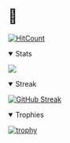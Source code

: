 # :wave:

[![HitCount](https://hits.dwyl.com/FormulaRossa/FormulaRossa.svg?style=flat-square&show=unique)](http://hits.dwyl.com/FormulaRossa/FormulaRossa)
<details open>
<summary>Stats</summary>

![](http://github-profile-summary-cards.vercel.app/api/cards/profile-details?username=FormulaRossa&theme=github_dark)
</details>

<details open>
<summary>Streak</summary>

[![GitHub Streak](https://streak-stats.demolab.com?user=FormulaRossa&theme=dark&hide_border=true)](https://git.io/streak-stats)

</details>
<details open>
<summary>Trophies</summary>

[![trophy](https://github-profile-trophy.vercel.app/?username=FormulaRossa&rank=-?&theme=onedark)](https://github.com/ryo-ma/github-profile-trophy)
</details>
